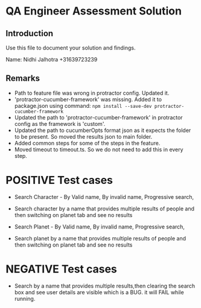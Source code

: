 # QA Engineer Assessment Solution

## Introduction

Use this file to document your solution and findings.

Name: Nidhi Jalhotra +31639723239

## Remarks

- Path to feature file was wrong in protractor config. Updated it.
- 'protractor-cucumber-framework' was missing. Added it to package.json using command:
``npm install --save-dev protractor-cucumber-framework``
- Updated the path to 'protractor-cucumber-framework' in protractor config as the framework is 'custom'.
- Updated the path to cucumberOpts format json as it expects the folder to be present.
So moved the results json to main folder.
- Added common steps for some of the steps in the feature.
- Moved timeout to timeout.ts. So we do not need to add this in every step.

# POSITIVE Test cases
- Search Character - By Valid name, By invalid name, Progressive search, 
- Search character by a name that provides multiple results of people and then switching on planet tab and see no results

- Search Planet - By Valid name, By invalid name, Progressive search, 
- Search planet by a name that provides multiple results of people and then switching on planet tab and see no results

# NEGATIVE Test cases
-  Search by a name that provides multiple results,then clearing the search box and see user details are visible which is a BUG. it will FAIL while running.